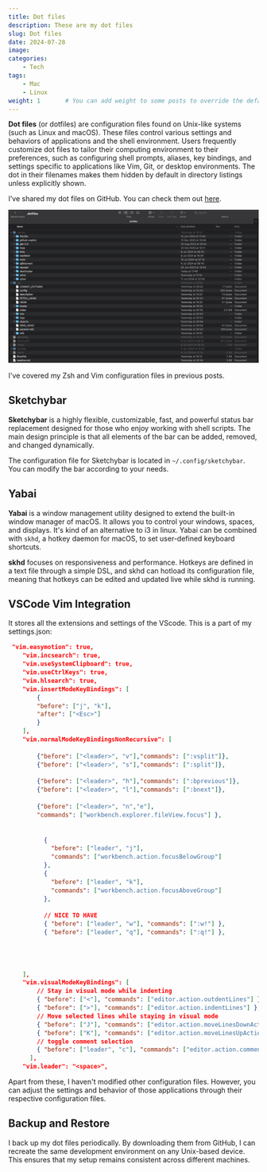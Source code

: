 ```yaml
---
title: Dot files 
description: These are my dot files
slug: Dot files
date: 2024-07-28
image:
categories:
    - Tech
tags:
    - Mac
    - Linux
weight: 1       # You can add weight to some posts to override the default sorting (date descending)
---
```


**Dot files** (or dotfiles) are configuration files found on Unix-like systems (such as Linux and macOS). These files control various settings and behaviors of applications and the shell environment. Users frequently customize dot files to tailor their computing environment to their preferences, such as configuring shell prompts, aliases, key bindings, and settings specific to applications like Vim, Git, or desktop environments. The dot in their filenames makes them hidden by default in directory listings unless explicitly shown.

I’ve shared my dot files on GitHub. You can check them out [here](https://github.com/sreeram2022/dotfiles).

![Dot files](dotfiles.jpg "My dot files folder")

I've covered my Zsh and Vim configuration files in previous posts.

## Sketchybar

**Sketchybar** is a highly flexible, customizable, fast, and powerful status bar replacement designed for those who enjoy working with shell scripts. The main design principle is that all elements of the bar can be added, removed, and changed dynamically. 

The configuration file for Sketchybar is located in `~/.config/sketchybar`. You can modify the bar according to your needs.

## Yabai

**Yabai** is a window management utility designed to extend the built-in window manager of macOS. It allows you to control your windows, spaces, and displays. It's kind of an alternative to i3 in linux. Yabai can be combined with `skhd`, a hotkey daemon for macOS, to set user-defined keyboard shortcuts.

**skhd** focuses on responsiveness and performance. Hotkeys are defined in a text file through a simple DSL, and skhd can hotload its configuration file, meaning that hotkeys can be edited and updated live while skhd is running.

## VSCode Vim Integration

It stores all the extensions and settings of the VScode.
This is a part of my settings.json:

```json
 "vim.easymotion": true,
    "vim.incsearch": true,
    "vim.useSystemClipboard": true,
    "vim.useCtrlKeys": true,
    "vim.hlsearch": true,
    "vim.insertModeKeyBindings": [
        {
        "before": ["j", "k"],
        "after": ["<Esc>"]
        }
    ],
    "vim.normalModeKeyBindingsNonRecursive": [
        
        {"before": ["<leader>", "v"],"commands": [":vsplit"]},
        {"before": ["<leader>", "s"],"commands": [":split"]},

        {"before": ["<leader>", "h"],"commands": [":bprevious"]},
        {"before": ["<leader>", "l"],"commands": [":bnext"]},
      
        {"before": ["<leader>", "n","e"],
        "commands": ["workbench.explorer.fileView.focus"] },

        
          {
            "before": ["leader", "j"],
            "commands": ["workbench.action.focusBelowGroup"]
          },
          {
            "before": ["leader", "k"],
            "commands": ["workbench.action.focusAboveGroup"]
          },
          
          // NICE TO HAVE
          { "before": ["leader", "w"], "commands": [":w!"] },
          { "before": ["leader", "q"], "commands": [":q!"] },
        
        


    ],
    "vim.visualModeKeyBindings": [
        // Stay in visual mode while indenting
        { "before": ["<"], "commands": ["editor.action.outdentLines"] },
        { "before": [">"], "commands": ["editor.action.indentLines"] },
        // Move selected lines while staying in visual mode
        { "before": ["J"], "commands": ["editor.action.moveLinesDownAction"] },
        { "before": ["K"], "commands": ["editor.action.moveLinesUpAction"] },
        // toggle comment selection
        { "before": ["leader", "c"], "commands": ["editor.action.commentLine"] }
      ],
    "vim.leader": "<space>", 
```

Apart from these, I haven't modified other configuration files. However, you can adjust the settings and behavior of those applications through their respective configuration files.

## Backup and Restore

I back up my dot files periodically. By downloading them from GitHub, I can recreate the same development environment on any Unix-based device. This ensures that my setup remains consistent across different machines.
